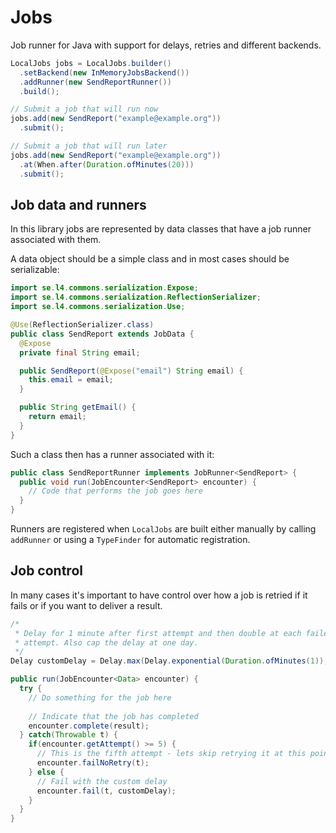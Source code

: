 # Jobs

Job runner for Java with support for delays, retries and different backends.

```java
LocalJobs jobs = LocalJobs.builder()
  .setBackend(new InMemoryJobsBackend())
  .addRunner(new SendReportRunner())
  .build();

// Submit a job that will run now
jobs.add(new SendReport("example@example.org"))
  .submit();

// Submit a job that will run later
jobs.add(new SendReport("example@example.org"))
  .at(When.after(Duration.ofMinutes(20)))
  .submit();
```

## Job data and runners

In this library jobs are represented by data classes that have a job runner
associated with them.

A data object should be a simple class and in most cases should be serializable:

```java
import se.l4.commons.serialization.Expose;
import se.l4.commons.serialization.ReflectionSerializer;
import se.l4.commons.serialization.Use;

@Use(ReflectionSerializer.class)
public class SendReport extends JobData {
  @Expose
  private final String email;

  public SendReport(@Expose("email") String email) {
    this.email = email;
  }

  public String getEmail() {
    return email;
  }
}
```

Such a class then has a runner associated with it:

```java
public class SendReportRunner implements JobRunner<SendReport> {
  public void run(JobEncounter<SendReport> encounter) {
    // Code that performs the job goes here    
  }
}
```

Runners are registered when `LocalJobs` are built either manually by calling
`addRunner` or using a `TypeFinder` for automatic registration.

## Job control

In many cases it's important to have control over how a job is retried if it
fails or if you want to deliver a result.

```java
/* 
 * Delay for 1 minute after first attempt and then double at each failed
 * attempt. Also cap the delay at one day.
 */
Delay customDelay = Delay.max(Delay.exponential(Duration.ofMinutes(1)), Duration.ofDays(1));

public run(JobEncounter<Data> encounter) {
  try {
    // Do something for the job here
    
    // Indicate that the job has completed
    encounter.complete(result);
  } catch(Throwable t) {
    if(encounter.getAttempt() >= 5) {
      // This is the fifth attempt - lets skip retrying it at this point
      encounter.failNoRetry(t);
    } else {
      // Fail with the custom delay
      encounter.fail(t, customDelay);
    }
  }
}
```

